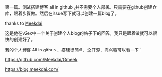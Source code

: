 第一篇。测试搭建博客 all in github ,并不需要个人部署。只需要在github创建仓库，跟着步骤做。然后在issue写下就可以创建一篇blog了。

thanks to [Meekdai](https://github.com/Meekdai)

这是他在v2ex中一个关于创建个人blog的帖子下的回答。我只是跟着做就可以很快的创建好了。


我的个人博客 All in github ，搭建很简单，全开源，有兴趣可以看一下：

https://github.com/Meekdai/Gmeek

https://blog.meekdai.com/